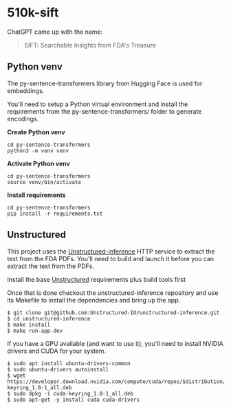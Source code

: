 # 510k-sift

ChatGPT came up with the name:

> SIFT: Searchable Insights from FDA's Treasure

## Python venv

The py-sentence-transformers library from Hugging Face is used for embeddings.

You'll need to setup a Python virtual environment and install the requirements from the py-sentence-transformers/ folder to generate encodings.

**Create Python venv**

```
cd py-sentence-transformers
python3 -m venv venv
```

**Activate Python venv**

```
cd py-sentence-transformers
source venv/bin/activate
```

**Install requirements**

```
cd py-sentence-transformers
pip install -r requirements.txt
```



## Unstructured

This project uses the [Unstructured-inference](https://github.com/Unstructured-IO/unstructured-inference) HTTP service to 
extract the text from the FDA PDFs. You'll need to build and launch it before you can extract the text
from the PDFs.

Install the base [Unstructured](https://github.com/Unstructured-IO/unstructured#eight_pointed_black_star-quick-start) requirements plus build tools first 

Once that is done checkout the unstructured-inference repository and use its Makefile to install the dependencies and bring up the app.

```
$ git clone git@github.com:Unstructured-IO/unstructured-inference.git
$ cd unstructured-inference
$ make install 
$ make run-app-dev
```

If you have a GPU available (and want to use it), you'll need to install NVIDIA drivers and CUDA for your system.

```
$ sudo apt install ubuntu-drivers-common
$ sudo ubuntu-drivers autoinstall
$ wget https://developer.download.nvidia.com/compute/cuda/repos/$distribution/x86_64/cuda-keyring_1.0-1_all.deb
$ sudo dpkg -i cuda-keyring_1.0-1_all.deb
$ sudo apt-get -y install cuda cuda-drivers
```
